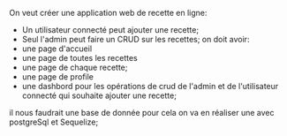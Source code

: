 On veut créer une application web de recette en ligne:

- Un utilisateur connecté peut ajouter une recette;
- Seul l'admin peut faire un CRUD sur les recettes;
  on doit avoir:
- une page d'accueil
- une page de toutes les recettes
- une page de chaque recette;
- une page de profile
- une dashbord pour les opérations de crud de l'admin et de l'utilisateur connecté qui souhaite ajouter une recette;

il nous faudrait une base de donnée pour cela on va en réaliser une avec postgreSql et Sequelize;
